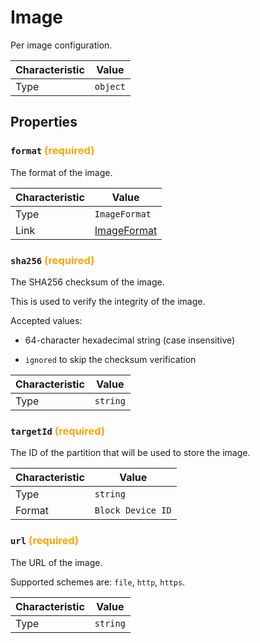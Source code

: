 <!-- THIS FILE IS AUTOMATICALLY GENERATED BY DOCBUILDER, DO NOT EDIT MANUALLY! -->

# Image

Per image configuration.

| Characteristic | Value |
| -------------- | ----- |
| Type | `object` |

## Properties

### `format` **<span style="color:orange;">(required)</span>**

The format of the image.

| Characteristic | Value |
| -------------- | ----- |
| Type | `ImageFormat` |
| Link | [ImageFormat](./ImageFormat.md) |

### `sha256` **<span style="color:orange;">(required)</span>**

The SHA256 checksum of the image.

This is used to verify the integrity of the image.

Accepted values:

- 64-character hexadecimal string (case insensitive)

- `ignored` to skip the checksum verification

| Characteristic | Value |
| -------------- | ----- |
| Type | `string` |

### `targetId` **<span style="color:orange;">(required)</span>**

The ID of the partition that will be used to store the image.

| Characteristic | Value |
| -------------- | ----- |
| Type | `string` |
| Format | `Block Device ID` |

### `url` **<span style="color:orange;">(required)</span>**

The URL of the image.

Supported schemes are: `file`, `http`, `https`.

| Characteristic | Value |
| -------------- | ----- |
| Type | `string` |

